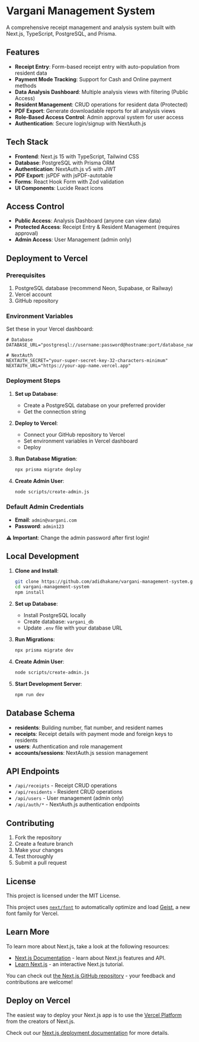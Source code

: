# Vargani Management System

A comprehensive receipt management and analysis system built with Next.js, TypeScript, PostgreSQL, and Prisma.

## Features

- **Receipt Entry**: Form-based receipt entry with auto-population from resident data
- **Payment Mode Tracking**: Support for Cash and Online payment methods
- **Data Analysis Dashboard**: Multiple analysis views with filtering (Public Access)
- **Resident Management**: CRUD operations for resident data (Protected)
- **PDF Export**: Generate downloadable reports for all analysis views
- **Role-Based Access Control**: Admin approval system for user access
- **Authentication**: Secure login/signup with NextAuth.js

## Tech Stack

- **Frontend**: Next.js 15 with TypeScript, Tailwind CSS
- **Database**: PostgreSQL with Prisma ORM
- **Authentication**: NextAuth.js v5 with JWT
- **PDF Export**: jsPDF with jsPDF-autotable
- **Forms**: React Hook Form with Zod validation
- **UI Components**: Lucide React icons

## Access Control

- **Public Access**: Analysis Dashboard (anyone can view data)
- **Protected Access**: Receipt Entry & Resident Management (requires approval)
- **Admin Access**: User Management (admin only)

## Deployment to Vercel

### Prerequisites

1. PostgreSQL database (recommend Neon, Supabase, or Railway)
2. Vercel account
3. GitHub repository

### Environment Variables

Set these in your Vercel dashboard:

```env
# Database
DATABASE_URL="postgresql://username:password@hostname:port/database_name"

# NextAuth
NEXTAUTH_SECRET="your-super-secret-key-32-characters-minimum"
NEXTAUTH_URL="https://your-app-name.vercel.app"
```

### Deployment Steps

1. **Set up Database**:
   - Create a PostgreSQL database on your preferred provider
   - Get the connection string

2. **Deploy to Vercel**:
   - Connect your GitHub repository to Vercel
   - Set environment variables in Vercel dashboard
   - Deploy

3. **Run Database Migration**:
   ```bash
   npx prisma migrate deploy
   ```

4. **Create Admin User**:
   ```bash
   node scripts/create-admin.js
   ```

### Default Admin Credentials

- **Email**: `admin@vargani.com`
- **Password**: `admin123`

**⚠️ Important**: Change the admin password after first login!

## Local Development

1. **Clone and Install**:
   ```bash
   git clone https://github.com/adidhakane/vargani-management-system.git
   cd vargani-management-system
   npm install
   ```

2. **Set up Database**:
   - Install PostgreSQL locally
   - Create database: `vargani_db`
   - Update `.env` file with your database URL

3. **Run Migrations**:
   ```bash
   npx prisma migrate dev
   ```

4. **Create Admin User**:
   ```bash
   node scripts/create-admin.js
   ```

5. **Start Development Server**:
   ```bash
   npm run dev
   ```

## Database Schema

- **residents**: Building number, flat number, and resident names
- **receipts**: Receipt details with payment mode and foreign keys to residents
- **users**: Authentication and role management
- **accounts/sessions**: NextAuth.js session management

## API Endpoints

- `/api/receipts` - Receipt CRUD operations
- `/api/residents` - Resident CRUD operations
- `/api/users` - User management (admin only)
- `/api/auth/*` - NextAuth.js authentication endpoints

## Contributing

1. Fork the repository
2. Create a feature branch
3. Make your changes
4. Test thoroughly
5. Submit a pull request

## License

This project is licensed under the MIT License.

This project uses [`next/font`](https://nextjs.org/docs/app/building-your-application/optimizing/fonts) to automatically optimize and load [Geist](https://vercel.com/font), a new font family for Vercel.

## Learn More

To learn more about Next.js, take a look at the following resources:

- [Next.js Documentation](https://nextjs.org/docs) - learn about Next.js features and API.
- [Learn Next.js](https://nextjs.org/learn) - an interactive Next.js tutorial.

You can check out [the Next.js GitHub repository](https://github.com/vercel/next.js) - your feedback and contributions are welcome!

## Deploy on Vercel

The easiest way to deploy your Next.js app is to use the [Vercel Platform](https://vercel.com/new?utm_medium=default-template&filter=next.js&utm_source=create-next-app&utm_campaign=create-next-app-readme) from the creators of Next.js.

Check out our [Next.js deployment documentation](https://nextjs.org/docs/app/building-your-application/deploying) for more details.
